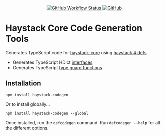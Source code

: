 <p align="center">
  <a href="https://github.com/j2inn/haystack-codegen/actions/workflows/master-push.yaml">
    <img alt="GitHub Workflow Status" src="https://img.shields.io/github/workflow/status/j2inn/haystack-codegen/Master%20push" />
  </a>

  <a href="https://github.com/j2inn/haystack-codegen/blob/master/LICENSE">
    <img alt="GitHub" src="https://img.shields.io/github/license/j2inn/haystack-codegen" />
	</a>
</p>

# Haystack Core Code Generation Tools

Generates TypeScript code for [haystack-core](https://github.com/j2inn/haystack-codegen) using [haystack 4 defs](https://project-haystack.dev/doc/docHaystack/Defs).

* Generates TypeScript HDict [interfaces](https://www.typescriptlang.org/docs/handbook/interfaces.html)
* Generates TypeScript [type guard functions](https://www.typescriptlang.org/docs/handbook/advanced-types.html)

## Installation

```
npm install haystack-codegen
```

Or to install globally...

```
npm install haystack-codegen --global
```

Once installed, run the `defcodegen` command. Run `defcodegen --help` for all the different options.